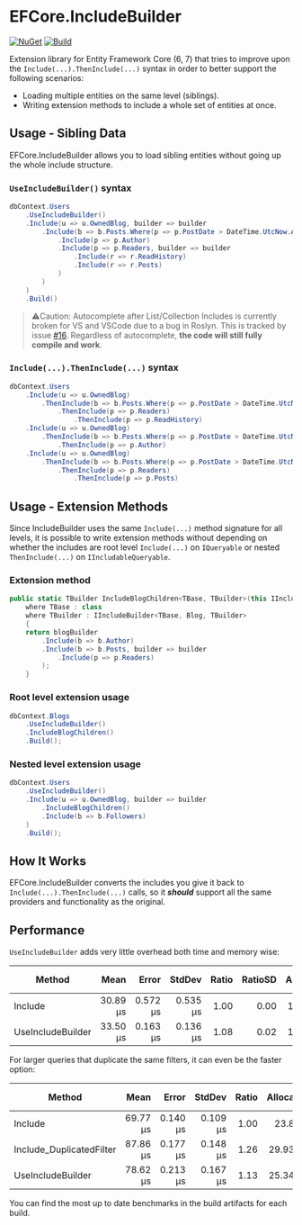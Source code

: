 # EFCore.IncludeBuilder

[![NuGet](https://img.shields.io/nuget/v/Ainoraz.EFCore.IncludeBuilder)](https://www.nuget.org/packages/Ainoraz.EFCore.IncludeBuilder)
[![Build](https://github.com/Ainoraz/EFCore.IncludeBuilder/actions/workflows/build-ci.yml/badge.svg)](https://github.com/AinoraZ/EFCore.IncludeBuilder/actions/workflows/build-ci.yml)

Extension library for Entity Framework Core (6, 7) that tries to improve upon the ```Include(...).ThenInclude(...)``` syntax in order to better support the following scenarios:

- Loading multiple entities on the same level (siblings).
- Writing extension methods to include a whole set of entities at once.

## Usage - Sibling Data

EFCore.IncludeBuilder allows you to load sibling entities without going up the whole include structure.

### ```UseIncludeBuilder()``` syntax

```csharp
dbContext.Users
    .UseIncludeBuilder()
    .Include(u => u.OwnedBlog, builder => builder
        .Include(b => b.Posts.Where(p => p.PostDate > DateTime.UtcNow.AddDays(-7)), builder => builder
            .Include(p => p.Author)
            .Include(p => p.Readers, builder => builder
                .Include(r => r.ReadHistory)
                .Include(r => r.Posts)
            )
        )
    )
    .Build()
```

> ⚠️Caution: Autocomplete after List/Collection Includes is currently broken for VS and VSCode due to a bug in Roslyn. This is tracked by issue [#16](https://github.com/AinoraZ/EFCore.IncludeBuilder/issues/16). Regardless of autocomplete, **the code will still fully compile and work**.

### ```Include(...).ThenInclude(...)``` syntax

```csharp
dbContext.Users
    .Include(u => u.OwnedBlog)
        .ThenInclude(b => b.Posts.Where(p => p.PostDate > DateTime.UtcNow.AddDays(-7)))
            .ThenInclude(p => p.Readers)
                .ThenInclude(p => p.ReadHistory)
    .Include(u => u.OwnedBlog)
        .ThenInclude(b => b.Posts.Where(p => p.PostDate > DateTime.UtcNow.AddDays(-7)))
            .ThenInclude(p => p.Author)
    .Include(u => u.OwnedBlog)
        .ThenInclude(b => b.Posts.Where(p => p.PostDate > DateTime.UtcNow.AddDays(-7)))
            .ThenInclude(p => p.Readers)
                .ThenInclude(p => p.Posts)

```

## Usage - Extension Methods

Since IncludeBuilder uses the same ```Include(...)``` method signature for all levels, it is possible to write extension methods without depending on whether the includes are root level ```Include(...)``` on ```IQueryable``` or nested ```ThenInclude(...)``` on ```IIncludableQueryable```.

### Extension method

```csharp
public static TBuilder IncludeBlogChildren<TBase, TBuilder>(this IIncludeBuilder<TBase, Blog, TBuilder> blogBuilder)
    where TBase : class
    where TBuilder : IIncludeBuilder<TBase, Blog, TBuilder>
    {
    return blogBuilder
        .Include(b => b.Author)
        .Include(b => b.Posts, builder => builder
            .Include(p => p.Readers)
        );
    }
```

### Root level extension usage

```csharp
dbContext.Blogs
    .UseIncludeBuilder()
    .IncludeBlogChildren()
    .Build();
```

### Nested level extension usage

```csharp
dbContext.Users
    .UseIncludeBuilder()
    .Include(u => u.OwnedBlog, builder => builder
        .IncludeBlogChildren()
        .Include(b => b.Followers)
    )
    .Build();
```

## How It Works

EFCore.IncludeBuilder converts the includes you give it back to ```Include(...).ThenInclude(...)``` calls, so it **_should_** support all the same providers and functionality as the original.

## Performance

```UseIncludeBuilder``` adds very little overhead both time and memory wise:

| Method            |     Mean |    Error |   StdDev | Ratio | RatioSD | Allocated | Alloc Ratio |
|-------------------|---------:|---------:|---------:|------:|--------:|----------:|------------:|
| Include           | 30.89 μs | 0.572 μs | 0.535 μs |  1.00 |    0.00 |  10.53 KB |        1.00 |
| UseIncludeBuilder | 33.50 μs | 0.163 μs | 0.136 μs |  1.08 |    0.02 |  11.91 KB |        1.13 |

For larger queries that duplicate the same filters, it can even be the faster option:

| Method                   |     Mean |    Error |   StdDev | Ratio | Allocated | Alloc Ratio |
|--------------------------|---------:|---------:|---------:|------:|----------:|------------:|
| Include                  | 69.77 μs | 0.140 μs | 0.109 μs |  1.00 |   23.8 KB |        1.00 |
| Include_DuplicatedFilter | 87.86 μs | 0.177 μs | 0.148 μs |  1.26 |  29.93 KB |        1.26 |
| UseIncludeBuilder        | 78.62 μs | 0.213 μs | 0.167 μs |  1.13 |  25.34 KB |        1.07 |

You can find the most up to date benchmarks in the build artifacts for each build.
